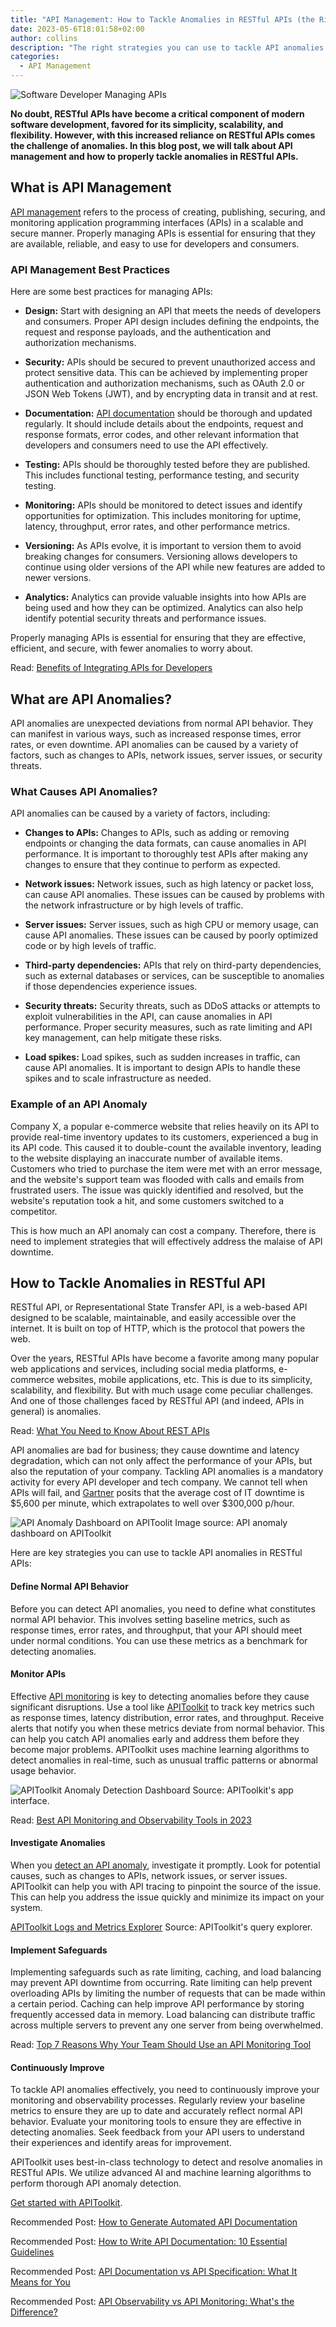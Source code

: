 ```yaml
---
title: "API Management: How to Tackle Anomalies in RESTful APIs (the Right Way)"
date: 2023-05-6T18:01:58+02:00
author: collins
description: "The right strategies you can use to tackle API anomalies in RESTful APIs."
categories:
  - API Management
--- 
```


![Software Developer Managing APIs](./api-developer-looking-at-computer.jpg)

**No doubt, RESTful APIs have become a critical component of modern software development, favored for its simplicity, scalability, and flexibility. However, with this increased reliance on RESTful APIs comes the challenge of anomalies.  In this blog post, we will talk about API management and how to properly tackle anomalies in RESTful APIs.**

## What is API Management

[API management](https://apitoolkit.io/blog/the-ultimate-api-management-strategy/) refers to the process of creating, publishing, securing, and monitoring application programming interfaces (APIs) in a scalable and secure manner. Properly managing APIs is essential for ensuring that they are available, reliable, and easy to use for developers and consumers.

### API Management Best Practices

Here are some best practices for managing APIs:

- **Design:** Start with designing an API that meets the needs of developers and consumers. Proper API design includes defining the endpoints, the request and response payloads, and the authentication and authorization mechanisms.

- **Security:** APIs should be secured to prevent unauthorized access and protect sensitive data. This can be achieved by implementing proper authentication and authorization mechanisms, such as OAuth 2.0 or JSON Web Tokens (JWT), and by encrypting data in transit and at rest.

- **Documentation:** [API documentation](https://apitoolkit.io/blog/api-documentation-and-observability-the-truth-you-must-know/) should be thorough and updated regularly. It should include details about the endpoints, request and response formats, error codes, and other relevant information that developers and consumers need to use the API effectively.

- **Testing:** APIs should be thoroughly tested before they are published. This includes functional testing, performance testing, and security testing.

- **Monitoring:** APIs should be monitored to detect issues and identify opportunities for optimization. This includes monitoring for uptime, latency, throughput, error rates, and other performance metrics.

- **Versioning:** As APIs evolve, it is important to version them to avoid breaking changes for consumers. Versioning allows developers to continue using older versions of the API while new features are added to newer versions.

- **Analytics:** Analytics can provide valuable insights into how APIs are being used and how they can be optimized. Analytics can also help identify potential security threats and performance issues.

Properly managing APIs is essential for ensuring that they are effective, efficient, and secure, with fewer anomalies to worry about.

Read: [Benefits of Integrating APIs for Developers](https://apitoolkit.io/blog/benefits-of-api-integration/)

## What are API Anomalies?

API anomalies are unexpected deviations from normal API behavior. They can manifest in various ways, such as increased response times, error rates, or even downtime. API anomalies can be caused by a variety of factors, such as changes to APIs, network issues, server issues, or security threats.

### What Causes API Anomalies?

API anomalies can be caused by a variety of factors, including:

- **Changes to APIs:** Changes to APIs, such as adding or removing endpoints or changing the data formats, can cause anomalies in API performance. It is important to thoroughly test APIs after making any changes to ensure that they continue to perform as expected.

- **Network issues:** Network issues, such as high latency or packet loss, can cause API anomalies. These issues can be caused by problems with the network infrastructure or by high levels of traffic.

- **Server issues:** Server issues, such as high CPU or memory usage, can cause API anomalies. These issues can be caused by poorly optimized code or by high levels of traffic.

- **Third-party dependencies:** APIs that rely on third-party dependencies, such as external databases or services, can be susceptible to anomalies if those dependencies experience issues.

- **Security threats:** Security threats, such as DDoS attacks or attempts to exploit vulnerabilities in the API, can cause anomalies in API performance. Proper security measures, such as rate limiting and API key management, can help mitigate these risks.

- **Load spikes:** Load spikes, such as sudden increases in traffic, can cause API anomalies. It is important to design APIs to handle these spikes and to scale infrastructure as needed.

### Example of an API Anomaly

Company X, a popular e-commerce website that relies heavily on its API to provide real-time inventory updates to its customers, experienced a bug in its API code. This caused it to double-count the available inventory, leading to the website displaying an inaccurate number of available items. Customers who tried to purchase the item were met with an error message, and the website's support team was flooded with calls and emails from frustrated users. The issue was quickly identified and resolved, but the website's reputation took a hit, and some customers switched to a competitor.

This is how much an API anomaly can cost a company. Therefore, there is need to implement strategies that will effectively address the malaise of API downtime.

## How to Tackle Anomalies in RESTful API

RESTful API, or Representational State Transfer API, is a web-based API designed to be scalable, maintainable, and easily accessible over the internet. It is built on top of HTTP, which is the protocol that powers the web.

Over the years, RESTful APIs have become a favorite among many popular web applications and services, including social media platforms, e-commerce websites, mobile applications, etc. This is due to its simplicity, scalability, and flexibility. But with much usage come peculiar challenges. And one of those challenges faced by RESTful API (and indeed, APIs in general) is anomalies.

Read: [What You Need to Know About REST APIs](https://apitoolkit.io/blog/everything-about-rest-apis/)

API anomalies are bad for business; they cause downtime and latency degradation, which can not only affect the performance of your APIs, but also the reputation of your company. Tackling API anomalies is a mandatory activity for every API developer and tech company. We cannot tell when APIs will fail, and [Gartner](https://blogs.gartner.com/andrew-lerner/2014/07/16/the-cost-of-downtime/) posits that the average cost of IT downtime is $5,600 per minute, which extrapolates to well over $300,000 p/hour.

![API Anomaly Dashboard on APIToolit](./api-anomalies.png)
Image source: API anomaly dashboard on APIToolkit

Here are key strategies you can use to tackle API anomalies in RESTful APIs:

#### **Define Normal API Behavior**

Before you can detect API anomalies, you need to define what constitutes normal API behavior. This involves setting baseline metrics, such as response times, error rates, and throughput, that your API should meet under normal conditions. You can use these metrics as a benchmark for detecting anomalies.

#### **Monitor APIs**

Effective [API monitoring](https://apitoolkit.io/blog/why-you-need-an-api-monitoring-tool/) is key to detecting anomalies before they cause significant disruptions. Use a tool like [APIToolkit](https://apitoolkit.io/) to track key metrics such as response times, latency distribution, error rates, and throughput. Receive alerts that notify you when these metrics deviate from normal behavior. This can help you catch API anomalies early and address them before they become major problems. APIToolkit uses machine learning algorithms to detect anomalies in real-time, such as unusual traffic patterns or abnormal usage behavior.

![APIToolkit Anomaly Detection Dashboard](./apitoolkit-anomaly-dashboard.gif)
Source: APIToolkit's app interface.

Read: [Best API Monitoring and Observability Tools in 2023](https://apitoolkit.io/blog/best-api-monitoring-and-observability-tools/)

#### **Investigate Anomalies**

When you [detect an API anomaly](https://apitoolkit.io/api-anomalies-validation-and-checks/), investigate it promptly. Look for potential causes, such as changes to APIs, network issues, or server issues. APIToolkit can help you with API tracing to pinpoint the source of the issue. This can help you address the issue quickly and minimize its impact on your system.

[APIToolkit Logs and Metrics Explorer](./apitoolkit-gif-query.gif)
Source: APIToolkit's query explorer.

#### **Implement Safeguards**

Implementing safeguards such as rate limiting, caching, and load balancing may prevent API downtime from occurring. Rate limiting can help prevent overloading APIs by limiting the number of requests that can be made within a certain period. Caching can help improve API performance by storing frequently accessed data in memory. Load balancing can distribute traffic across multiple servers to prevent any one server from being overwhelmed.

Read: [Top 7 Reasons Why Your Team Should Use an API Monitoring Tool](https://apitoolkit.io/blog/why-you-need-an-api-monitoring-tool/)

#### **Continuously Improve**

To tackle API anomalies effectively, you need to continuously improve your monitoring and observability processes. Regularly review your baseline metrics to ensure they are up to date and accurately reflect normal API behavior. Evaluate your monitoring tools to ensure they are effective in detecting anomalies. Seek feedback from your API users to understand their experiences and identify areas for improvement.

APIToolkit uses best-in-class technology to detect and resolve anomalies in RESTful APIs. We utilize advanced AI and machine learning algorithms to perform thorough API anomaly detection.

[Get started with APIToolkit](https://apitoolkit.io).

Recommended Post: [How to Generate Automated API Documentation](https://apitoolkit.io/blog/how-to-generate-automated-api-documentation/)

Recommended Post: [How to Write API Documentation: 10 Essential Guidelines](https://apitoolkit.io/blog/how-to-write-api-docs/)

Recommended Post: [API Documentation vs API Specification: What It Means for You](https://apitoolkit.io/blog/api-documentation-vs-api-specification/)

Recommended Post: [API Observability vs API Monitoring: What's the Difference?](https://apitoolkit.io/blog/api-observability-and-api-monitoring/)
